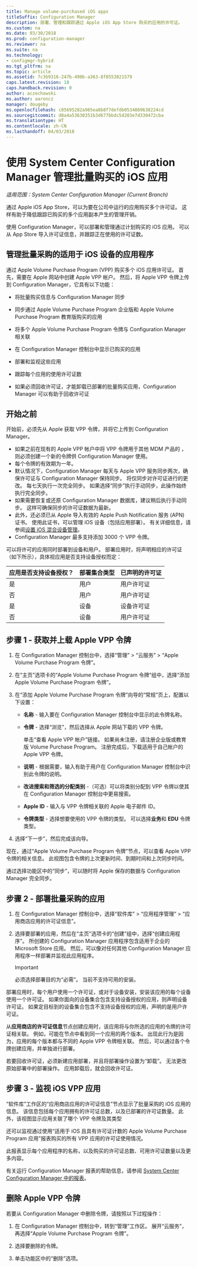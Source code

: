 ```yaml
---
title: Manage volume-purchased iOS apps
titleSuffix: Configuration Manager
description: 部署、管理和跟踪通过 Apple iOS App Store 购买的应用的许可证。
ms.custom: na
ms.date: 03/30/2018
ms.prod: configuration-manager
ms.reviewer: na
ms.suite: na
ms.technology:
- configmgr-hybrid
ms.tgt_pltfrm: na
ms.topic: article
ms.assetid: 7c3b9316-247b-490b-a363-8f8553821579
caps.latest.revision: 18
caps.handback.revision: 0
author: aczechowski
ms.author: aaroncz
manager: dougeby
ms.openlocfilehash: c85695282a965ea8b8f7defdb0534869638224cd
ms.sourcegitcommit: d8a4a53630351b3d677bbdc5d203e7d330472cba
ms.translationtype: HT
ms.contentlocale: zh-CN
ms.lasthandoff: 04/03/2018
---
```

# <a name="manage-volume-purchased-ios-apps-with-system-center-configuration-manager"></a>使用 System Center Configuration Manager 管理批量购买的 iOS 应用

*适用范围：System Center Configuration Manager (Current Branch)*



 通过 Apple iOS App Store，可以为要在公司中运行的应用购买多个许可证。 这样有助于降低跟踪已购买的多个应用副本产生的管理开销。  

 使用 Configuration Manager，可以部署和管理通过计划购买的 iOS 应用。 可以从 App Store 导入许可证信息，并跟踪正在使用的许可证数。  



## <a name="manage-volume-purchased-apps-for-ios-devices"></a>管理批量采购的适用于 iOS 设备的应用程序  
 通过 Apple Volume Purchase Program (VPP) 购买多个 iOS 应用许可证。 首先，需要在 Apple 网站中创建 Apple VPP 帐户。 然后，将 Apple VPP 令牌上传到 Configuration Manager，它具有以下功能：  

-   将批量购买信息与 Configuration Manager 同步  
 
- 同步通过 Apple Volume Purchase Program 企业版和 Apple Volume Purchase Program 教育版购买的应用  

- 将多个 Apple Volume Purchase Program 令牌与 Configuration Manager 相关联  

-   在 Configuration Manager 控制台中显示已购买的应用  

-   部署和监视这些应用  

-   跟踪每个应用的使用许可证数   

-   如果必须回收许可证，才能卸载已部署的批量购买应用，Configuration Manager 可以有助于回收许可证  



## <a name="before-you-start"></a>开始之前  
 开始前，必须先从 Apple 获取 VPP 令牌，并将它上传到 Configuration Manager。  

-   如果之前在现有的 Apple VPP 帐户中将 VPP 令牌用于其他 MDM 产品的 ，则必须创建一个新的令牌供 Configuration Manager 使用。  
-   每个令牌的有效期为一年。  
-   默认情况下，Configuration Manager 每天与 Apple VPP 服务同步两次，确保许可证与 Configuration Manager 保持同步。 将仅同步对许可证进行的更改。 每七天执行一次完全同步。 如果选择“同步”执行手动同步，此操作始终执行完全同步。  
-   如果需要恢复或还原 Configuration Manager 数据库，建议稍后执行手动同步。 这样可确保同步的许可证数据为最新。  
-   此外，还必须已从 Apple 导入有效的 Apple Push Notification 服务 (APN) 证书。 使用此证书，可以管理 iOS 设备（包括应用部署）。 有关详细信息，请参阅[设置 iOS 混合设备管理](enroll-hybrid-ios-mac.md)。  
-   Configuration Manager 最多支持添加 3000 个 VPP 令牌。

可以将许可的应用同时部署到设备和用户。 部署应用时，将声明相应的许可证（如下所示），具体视应用是否支持设备授权而定：

|应用是否支持设备授权？|部署集合类型|已声明的许可证|
|---|---|---|
|是|用户|用户许可证|
|否|用户|用户许可证|
|是|设备|设备许可证|
|否|设备|用户许可证|



## <a name="step-1---to-get-and-upload-an-apple-vpp-token"></a>步骤 1 - 获取并上载 Apple VPP 令牌  

1.  在 Configuration Manager 控制台中，选择“管理” > “云服务” > “Apple Volume Purchase Program 令牌”。   

3.  在“主页”选项卡的“Apple Volume Purchase Program 令牌”组中，选择“添加 Apple Volume Purchase Program 令牌”。  

4.  在“添加 Apple Volume Purchase Program 令牌”向导的“常规”页上，配置以下设置：   

    -   **名称** - 输入要在 Configuration Manager 控制台中显示的此令牌名称。  

    -   **令牌** - 选择“浏览”，然后选择从 Apple 网站下载的 VPP 令牌。  

         单击“查看 Apple VPP 帐户”链接。 如果尚未注册，请注册企业版或教育版 Volume Purchase Program。 注册完成后，下载适用于自己帐户的 Apple VPP 令牌。  

    -   **说明** - 根据需要，输入有助于用户在 Configuration Manager 控制台中识别此令牌的说明。  

    -   **改进搜索和筛选的分配类别** -（可选）可以将类别分配到 VPP 令牌以使其在 Configuration Manager 控制台中更易搜索。  
    -   **Apple ID** - 输入与 VPP 令牌相关联的 Apple 电子邮件 ID。
    -   **令牌类型** - 选择想要使用的 VPP 令牌的类型。 可以选择**业务**和 **EDU** 令牌类型。

5.  选择“下一步”，然后完成该向导。  

现在，通过“Apple Volume Purchase Program 令牌”节点，可以查看 Apple VPP 令牌的相关信息。 此视图包含令牌的上次更新时间、到期时间和上次同步时间。

通过选择功能区中的“同步”，可以随时将 Apple 保存的数据与 Configuration Manager 完全同步。  



## <a name="step-2---deploy-a-volume-purchased-app"></a>步骤 2 - 部署批量采购的应用  

1.  在 Configuration Manager 控制台中，选择“软件库” > “应用程序管理” > “应用商店应用的许可证信息”。  

3.  选择要部署的应用，然后在“主页”选项卡的“创建”组中，选择“创建应用程序”。
所创建的 Configuration Manager 应用程序包含适用于企业的 Microsoft Store 应用。 然后，可以像对任何其他 Configuration Manager 应用程序一样部署并监视此应用程序。  

    > [!IMPORTANT]  
    > 必须选择部署目的为“必需”。 当前不支持可用的安装。

 部署应用时，每个用户使用一个许可证，或对于设备安装，安装该应用的每个设备使用一个许可证。 如果你面向的设备集合包含支持设备授权的应用，则声明设备许可证。 如果定目标到的设备集合包含不支持设备授权的应用，声明的是用户许可证。 

 从**应用商店的许可证信息**节点创建应用时，该应用将与你所选的应用的令牌的许可证相关联。 例如，可能在节点中看到同一个应用的两个版本。 出现此行为是因为，应用的每个版本都与不同的 Apple VPP 令牌相关联。 然后，可以通过各个令牌创建应用，并单独进行部署。

 若要回收许可证，必须新建应用部署，并且将部署操作设置为“卸载”。 无法更改原始部署中的部署操作。 应用卸载后，就会回收许可证。  



## <a name="step-3---monitor-ios-vpp-apps"></a>步骤 3 - 监视 iOS VPP 应用  
 “软件库”工作区的“应用商店应用的许可证信息”节点显示了批量采购的 iOS 应用的信息。 该信息包括每个应用拥有的许可证总数，以及已部署的许可证数量。 此外，该视图显示应用关联了哪个 VPP 令牌及其类型

 还可以监视通过使用“适用于 iOS 且具有许可证计数的 Apple Volume Purchase Program 应用”报表购买的所有 VPP 应用的许可证使用情况。  

 此报表显示每个应用程序的名称，以及购买的许可证总数、可用许可证数量以及更多内容。  

 有关运行 Configuration Manager 报表的帮助信息，请参阅 [System Center Configuration Manager 中的报表](../../core/servers/manage/reporting.md)。  



## <a name="delete-an-apple-vpp-token"></a>删除 Apple VPP 令牌  
<!--505268-->

若要从 Configuration Manager 中删除令牌，请按照以下过程操作：  

1. 在 Configuration Manager 控制台中，转到“管理”工作区。 展开“云服务”，再选择“Apple Volume Purchase Program 令牌”。  

2. 选择要删除的令牌。  

3. 单击功能区中的“删除”选项。  

